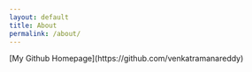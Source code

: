 ```yaml
---
layout: default
title: About
permalink: /about/
---
```

<div class=main-container>
    [My Github Homepage](https://github.com/venkatramanareddy)
<div>